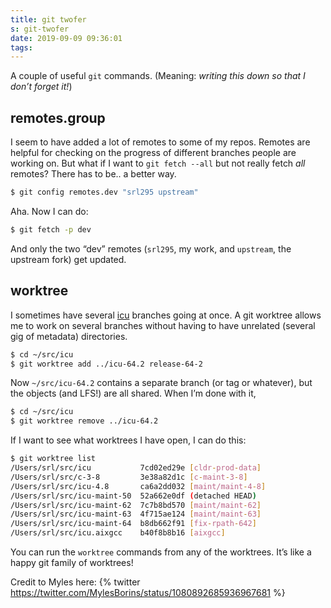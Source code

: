 ```yaml
---
title: git twofer
s: git-twofer
date: 2019-09-09 09:36:01
tags:
---
```


A couple of useful `git` commands. (Meaning: _writing this down so that I don’t forget it!_)

## remotes.group

I seem to have added a lot of remotes to some of my repos. Remotes are helpful for checking on the progress
of different branches people are working on. But what if I want to `git fetch --all` but not really fetch
_all_ remotes? There has to be.. a better way.

```sh
$ git config remotes.dev "srl295 upstream"
```

Aha. Now I can do:

```sh
$ git fetch -p dev
```

And only the two “dev” remotes (`srl295`, my work, and `upstream`, the upstream fork) get updated.

## worktree

I sometimes have several [icu](http://icu-project.org) branches going at once. A git worktree allows
me to work on several branches without having to have unrelated (several gig of metadata) directories.

```sh
$ cd ~/src/icu
$ git worktree add ../icu-64.2 release-64-2
```

Now `~/src/icu-64.2` contains a separate branch (or tag or whatever), but the objects (and LFS!) are
all shared. When I’m done with it,

```sh
$ cd ~/src/icu
$ git worktree remove ../icu-64.2
```

If I want to see what worktrees I have open, I can do this:

```sh
$ git worktree list
/Users/srl/src/icu           7cd02ed29e [cldr-prod-data]
/Users/srl/src/c-3-8         3e38a82d1c [c-maint-3-8]
/Users/srl/src/icu-4.8       ca6a2dd032 [maint/maint-4-8]
/Users/srl/src/icu-maint-50  52a662e0df (detached HEAD)
/Users/srl/src/icu-maint-62  7c7b8bd570 [maint/maint-62]
/Users/srl/src/icu-maint-63  4f715ae124 [maint/maint-63]
/Users/srl/src/icu-maint-64  b8db662f91 [fix-rpath-642]
/Users/srl/src/icu.aixgcc    b40f8b8b16 [aixgcc]
```

You can run the `worktree` commands from any of the worktrees. It’s like a happy git family of
worktrees!

Credit to Myles here: {% twitter https://twitter.com/MylesBorins/status/1080892685936967681 %}
